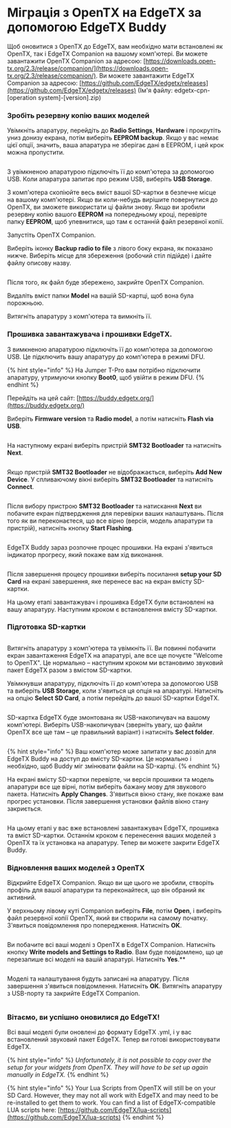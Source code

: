 # Міграція з OpenTX на EdgeTX за допомогою EdgeTX Buddy

Щоб оновитися з OpenTX до EdgeTX, вам необхідно мати встановлені як OpenTX, так і EdgeTX Companion на вашому комп'ютері. Ви можете завантажити OpenTX Companion за адресою: [https://downloads.open-tx.org/2.3/release/companion/](https://downloads.open-tx.org/2.3/release/companion/). Ви можете завантажити EdgeTX Companion за адресою: [https://github.com/EdgeTX/edgetx/releases](https://github.com/EdgeTX/edgetx/releases) (Ім'я файлу: edgetx-cpn-\[operation system]-\[version].zip)

### Зробіть резервну копію ваших моделей

Увімкніть апаратуру, перейдіть до **Radio Settings**, **Hardware** і прокрутіть униз донизу екрана, потім виберіть **EEPROM backup**. Якщо у вас немає цієї опції, значить, ваша апаратура не зберігає дані в EEPROM, і цей крок можна пропустити.&#x20;

<figure><img src="../.gitbook/assets/update14.png" alt=""><figcaption></figcaption></figure>

З увімкненою апаратурою підключіть її до комп'ютера за допомогою USB. Коли апаратура запитає про режим USB, виберіть **USB Storage**.&#x20;

З комп'ютера скопіюйте весь вміст вашої SD-картки в безпечне місце на вашому комп'ютері. Якщо ви коли-небудь вирішите повернутися до OpenTX, ви зможете використати ці файли знову. Якщо ви зробили резервну копію вашого **EEPROM** на попередньому кроці, перевірте папку **EEPROM**, щоб упевнитися, що там є останній файл резервної копії.

Запустіть OpenTX Companion.&#x20;

Виберіть іконку **Backup radio to file** з лівого боку екрана, як показано нижче. Виберіть місце для збереження (робочий стіл підійде) і дайте файлу описову назву.

<figure><img src="../.gitbook/assets/update1.png" alt=""><figcaption></figcaption></figure>

Після того, як файл буде збережено, закрийте OpenTX Companion.&#x20;

Видаліть вміст папки **Model** на вашій SD-картці, щоб вона була порожньою.

Витягніть апаратуру з комп'ютера та вимкніть її.

### Прошивка завантажувача і прошивки EdgeTX.

З вимкненою апаратурою підключіть її до комп'ютера за допомогою USB. Це підключить вашу апаратуру до комп'ютера в режимі DFU.&#x20;

{% hint style="info" %}
На Jumper T-Pro вам потрібно підключити апаратуру, утримуючи кнопку **Boot0**, щоб увійти в режим DFU.
{% endhint %}

Перейдіть на цей сайт: [https://buddy.edgetx.org/](https://buddy.edgetx.org/)

Виберіть **Firmware version** та **Radio model**, а потім натисніть **Flash via USB**.

<figure><img src="../.gitbook/assets/update2.png" alt=""><figcaption></figcaption></figure>

На наступному екрані виберіть пристрій **SMT32 Bootloader** та натисніть **Next**.

<figure><img src="../.gitbook/assets/update3.png" alt=""><figcaption></figcaption></figure>



Якщо пристрій **SMT32 Bootloader** не відображається, виберіть **Add New Device**. У спливаючому вікні виберіть **SMT32 Bootloader** та натисніть **Connect**.

<figure><img src="../.gitbook/assets/update4.png" alt=""><figcaption></figcaption></figure>

Після вибору пристрою **SMT32 Bootloader** та натискання **Next** ви побачите екран підтвердження для перевірки ваших налаштувань. Після того як ви переконаєтеся, що все вірно (версія, модель апаратури та пристрій), натисніть кнопку **Start Flashing**.

<figure><img src="../.gitbook/assets/update5.png" alt=""><figcaption></figcaption></figure>

EdgeTX Buddy зараз розпочне процес прошивки. На екрані з'явиться індикатор прогресу, який покаже вам хід виконання.

<figure><img src="../.gitbook/assets/update6.png" alt=""><figcaption></figcaption></figure>

Після завершення процесу прошивки виберіть посилання **setup your SD Card** на екрані завершення, яке перенесе вас на екран вмісту SD-картки.&#x20;

На цьому етапі завантажувач і прошивка EdgeTX були встановлені на вашу апаратуру. Наступним кроком є встановлення вмісту SD-картки.

### Підготовка SD-картки

<figure><img src="../.gitbook/assets/update7.png" alt=""><figcaption></figcaption></figure>

Витягніть апаратуру з комп'ютера та увімкніть її. Ви повинні побачити екран завантаження EdgeTX на апаратурі, але все ще почуєте "Welcome to OpenTX". Це нормально – наступним кроком ми встановимо звуковий пакет EdgeTX разом з вмістом SD-картки.

Увімкнувши апаратуру, підключіть її до комп'ютера за допомогою USB та виберіть **USB Storage**, коли з'явиться ця опція на апаратурі. Натисніть на опцію **Select SD Card**, а потім перейдіть до вашої SD-картки EdgeTX.&#x20;

<figure><img src="../.gitbook/assets/update8.png" alt=""><figcaption></figcaption></figure>

SD-картка EdgeTX буде змонтована як USB-накопичувач на вашому комп'ютері. Виберіть USB-накопичувач (зверніть увагу, що файли OpenTX все ще там – це правильний варіант) і натисніть **Select folder**.

<figure><img src="../.gitbook/assets/update9.png" alt=""><figcaption></figcaption></figure>

{% hint style="info" %}
Ваш комп'ютер може запитати у вас дозвіл для EdgeTX Buddy на доступ до вмісту SD-картки. Це нормально і необхідно, щоб Buddy міг змінювати файли на SD-картці.
{% endhint %}

На екрані вмісту SD-картки перевірте, чи версія прошивки та модель апаратури все ще вірні, потім виберіть бажану мову для звукового пакета. Натисніть **Apply Changes**. З'явиться вікно стану, яке покаже вам прогрес установки. Після завершення установки файлів вікно стану закриється.

<figure><img src="../.gitbook/assets/update10.png" alt=""><figcaption></figcaption></figure>

На цьому етапі у вас вже встановлені завантажувач EdgeTX, прошивка та вміст SD-картки. Останнім кроком є перенесення ваших моделей з OpenTX та їх установка на апаратуру. Тепер ви можете закрити EdgeTX Buddy.

### Відновлення ваших моделей з OpenTX

Відкрийте EdgeTX Companion. Якщо ви ще цього не зробили, створіть профіль для вашої апаратури та переконайтеся, що він обраний як активний.

У верхньому лівому куті Companion виберіть **File**, потім **Open**, і виберіть файл резервної копії OpenTX, який ви створили на самому початку. З'явиться повідомлення про попередження. Натисніть **OK**.

<figure><img src="../.gitbook/assets/update11.png" alt=""><figcaption></figcaption></figure>

Ви побачите всі ваші моделі з OpenTX в EdgeTX Companion. Натисніть кнопку **Write models and Settings to Radio**. Вам буде повідомлено, що це перезапише всі моделі на вашій апаратурі. Натисніть **Yes**.**&#x20;

<figure><img src="../.gitbook/assets/update12.png" alt=""><figcaption></figcaption></figure>

Моделі та налаштування будуть записані на апаратуру. Після завершення з'явиться повідомлення. Натисніть **OK**. Витягніть апаратуру з USB-порту та закрийте EdgeTX Companion.

<figure><img src="../.gitbook/assets/update13.png" alt=""><figcaption></figcaption></figure>

### Вітаємо, ви успішно оновилися до EdgeTX!

Всі ваші моделі були оновлені до формату EdgeTX .yml, і у вас встановлений звуковий пакет EdgeTX. Тепер ви готові використовувати EdgeTX.

{% hint style="info" %}
_Unfortunately, it is not possible to copy over the setup for your widgets from OpenTX. They will have to be set up again manually in EdgeTX._
{% endhint %}

{% hint style="info" %}
Your Lua Scripts from OpenTX will still be on your SD Card. However, they may not all work with EdgeTX and may need to be re-installed to get them to work.  You can find a list of EdgeTX-compatible LUA scripts here: [https://github.com/EdgeTX/lua-scripts](https://github.com/EdgeTX/lua-scripts)
{% endhint %}
